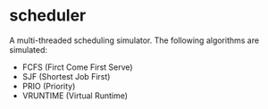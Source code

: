 # scheduler
A multi-threaded scheduling simulator. 
The following algorithms are simulated:
  - FCFS (Firct Come First Serve)
  - SJF (Shortest Job First)
  - PRIO (Priority)
  - VRUNTIME (Virtual Runtime)
